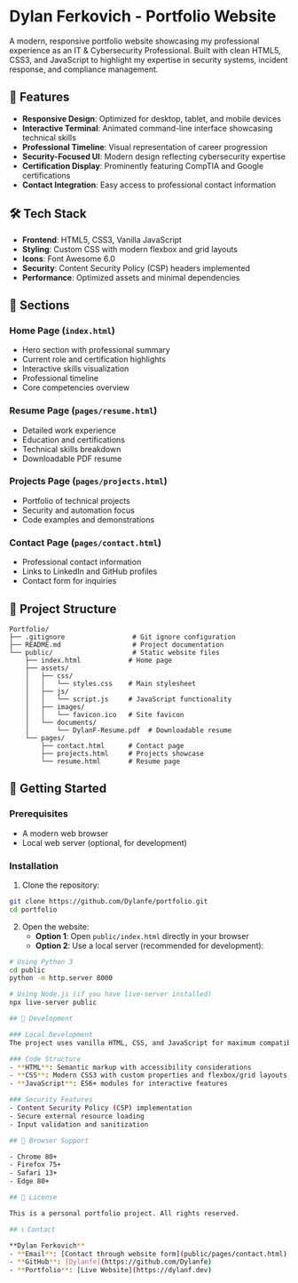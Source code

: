 # Dylan Ferkovich - Portfolio Website

A modern, responsive portfolio website showcasing my professional experience as an IT & Cybersecurity Professional. Built with clean HTML5, CSS3, and JavaScript to highlight my expertise in security systems, incident response, and compliance management.

## 🚀 Features

- **Responsive Design**: Optimized for desktop, tablet, and mobile devices
- **Interactive Terminal**: Animated command-line interface showcasing technical skills
- **Professional Timeline**: Visual representation of career progression
- **Security-Focused UI**: Modern design reflecting cybersecurity expertise
- **Certification Display**: Prominently featuring CompTIA and Google certifications
- **Contact Integration**: Easy access to professional contact information

## 🛠️ Tech Stack

- **Frontend**: HTML5, CSS3, Vanilla JavaScript
- **Styling**: Custom CSS with modern flexbox and grid layouts
- **Icons**: Font Awesome 6.0
- **Security**: Content Security Policy (CSP) headers implemented
- **Performance**: Optimized assets and minimal dependencies

## 🎯 Sections

### Home Page (`index.html`)
- Hero section with professional summary
- Current role and certification highlights
- Interactive skills visualization
- Professional timeline
- Core competencies overview

### Resume Page (`pages/resume.html`)
- Detailed work experience
- Education and certifications
- Technical skills breakdown
- Downloadable PDF resume

### Projects Page (`pages/projects.html`)
- Portfolio of technical projects
- Security and automation focus
- Code examples and demonstrations

### Contact Page (`pages/contact.html`)
- Professional contact information
- Links to LinkedIn and GitHub profiles
- Contact form for inquiries

## 📁 Project Structure

```
Portfolio/
├── .gitignore                 # Git ignore configuration
├── README.md                  # Project documentation
└── public/                    # Static website files
    ├── index.html            # Home page
    ├── assets/
    │   ├── css/
    │   │   └── styles.css    # Main stylesheet
    │   ├── js/
    │   │   └── script.js     # JavaScript functionality
    │   ├── images/
    │   │   └── favicon.ico   # Site favicon
    │   └── documents/
    │       └── DylanF-Resume.pdf  # Downloadable resume
    └── pages/
        ├── contact.html      # Contact page
        ├── projects.html     # Projects showcase
        └── resume.html       # Resume page
```

## 🚀 Getting Started

### Prerequisites
- A modern web browser
- Local web server (optional, for development)

### Installation

1. Clone the repository:
```bash
git clone https://github.com/Dylanfe/portfolio.git
cd portfolio
```

2. Open the website:
   - **Option 1**: Open `public/index.html` directly in your browser
   - **Option 2**: Use a local server (recommended for development):
```bash
# Using Python 3
cd public
python -m http.server 8000

# Using Node.js (if you have live-server installed)
npx live-server public

## 🔧 Development

### Local Development
The project uses vanilla HTML, CSS, and JavaScript for maximum compatibility and performance. No build process required.

### Code Structure
- **HTML**: Semantic markup with accessibility considerations
- **CSS**: Modern CSS3 with custom properties and flexbox/grid layouts
- **JavaScript**: ES6+ modules for interactive features

### Security Features
- Content Security Policy (CSP) implementation
- Secure external resource loading
- Input validation and sanitization

## 📱 Browser Support

- Chrome 80+
- Firefox 75+
- Safari 13+
- Edge 80+

## 📄 License

This is a personal portfolio project. All rights reserved.

## 📞 Contact

**Dylan Ferkovich**
- **Email**: [Contact through website form](public/pages/contact.html)
- **GitHub**: [Dylanfe](https://github.com/Dylanfe)
- **Portfolio**: [Live Website](https://dylanf.dev)
